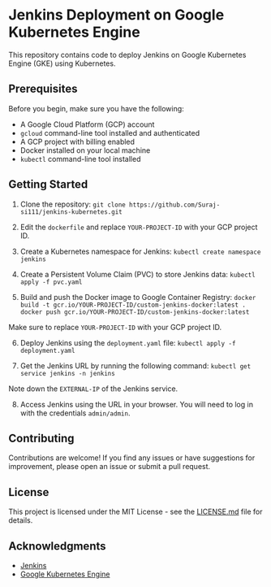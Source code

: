 # Jenkins Deployment on Google Kubernetes Engine

This repository contains code to deploy Jenkins on Google Kubernetes Engine (GKE) using Kubernetes.

## Prerequisites

Before you begin, make sure you have the following:

- A Google Cloud Platform (GCP) account
- `gcloud` command-line tool installed and authenticated
- A GCP project with billing enabled
- Docker installed on your local machine
- `kubectl` command-line tool installed

## Getting Started

1. Clone the repository:
`git clone https://github.com/Suraj-si111/jenkins-kubernetes.git`


2. Edit the `dockerfile` and replace `YOUR-PROJECT-ID` with your GCP project ID.

3. Create a Kubernetes namespace for Jenkins:
`kubectl create namespace jenkins`

4. Create a Persistent Volume Claim (PVC) to store Jenkins data:
`kubectl apply -f pvc.yaml`


5. Build and push the Docker image to Google Container Registry:
`docker build -t gcr.io/YOUR-PROJECT-ID/custom-jenkins-docker:latest .`
`docker push gcr.io/YOUR-PROJECT-ID/custom-jenkins-docker:latest`

Make sure to replace `YOUR-PROJECT-ID` with your GCP project ID.

6. Deploy Jenkins using the `deployment.yaml` file:
`kubectl apply -f deployment.yaml`


7. Get the Jenkins URL by running the following command:
`kubectl get service jenkins -n jenkins`

Note down the `EXTERNAL-IP` of the Jenkins service.

8. Access Jenkins using the URL in your browser. You will need to log in with the credentials `admin/admin`.

## Contributing

Contributions are welcome! If you find any issues or have suggestions for improvement, please open an issue or submit a pull request.

## License

This project is licensed under the MIT License - see the [LICENSE.md](LICENSE.md) file for details.

## Acknowledgments

- [Jenkins](https://jenkins.io/)
- [Google Kubernetes Engine](https://cloud.google.com/kubernetes-engine)











